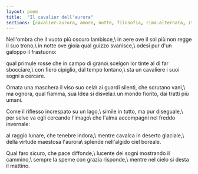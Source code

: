 ```yaml
---
layout: poem
title:  "Il cavalier dell'aurora"
sections: [cavalier-aurora, amore, notte, filosofia, rima-alternata, italiano]
---
```


Nell'ombra che il vuoto più oscuro lambisce,\\
in aere ove il sol più non regge il suo trono,\\
in notte ove gioia qual guizzo svanisce,\\
odesi pur d'un galoppo il frastuono:

qual primule rosse che in campo di grano\\
scelgon lor tinte al dì far sbocciare,\\
con fiero cipiglio, dal tempo lontano,\\
sta un cavaliere i suoi sogni a cercare.

Ornata una maschera il viso suo cela\\
ai guardi silenti, che scrutano vani,\\
ma ognora, qual fiamma, sua Idea si disvela:\\
un mondo fiorito, dai tratti più umani.

Come il riflesso increspato su un lago,\\
simile in tutto, ma pur diseguale,\\
per selve va egli cercando l'imago\\
che l'alma accompagni nel freddo invernale:

al raggio lunare, che tenebre indora,\\
mentre cavalca in deserto glaciale,\\
della virtude maestosa l'aurora\\
splende nell'algido ciel boreale.

Qual faro sicuro, che pace diffonde,\\
lucente dei sogni mostrando il cammino,\\
sempre la speme con grazia risponde,\\
mentre nel cielo si desta il mattino.
